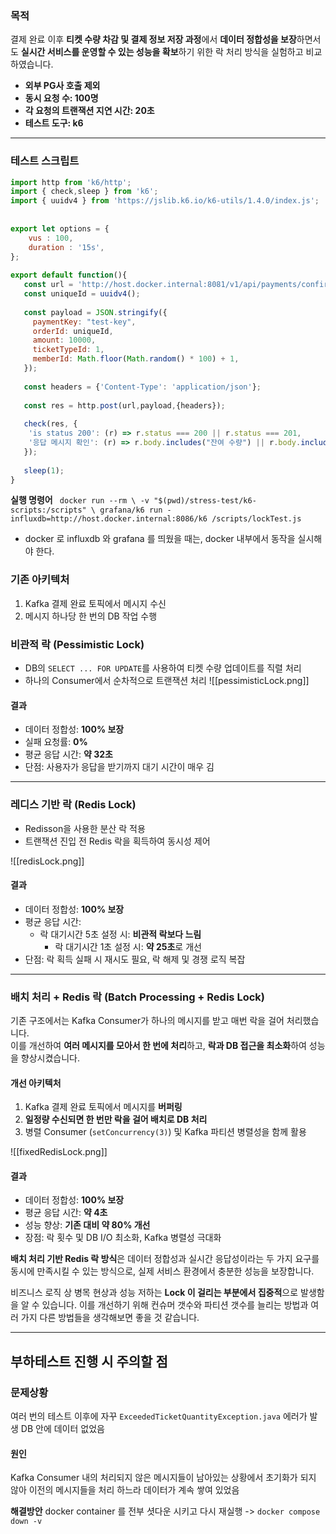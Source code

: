 ###  목적  
  
결제 완료 이후 **티켓 수량 차감 및 결제 정보 저장 과정**에서 **데이터 정합성을 보장**하면서도 **실시간 서비스를 운영할 수 있는 성능을 확보**하기 위한 락 처리 방식을 실험하고 비교하였습니다.  
  
- **외부 PG사 호출 제외**  
- **동시 요청 수: 100명**  
- **각 요청의 트랜잭션 지연 시간: 20초**  
- **테스트 도구: k6**  
  
---

### 테스트 스크립트

```javascript
import http from 'k6/http';  
import { check,sleep } from 'k6';  
import { uuidv4 } from 'https://jslib.k6.io/k6-utils/1.4.0/index.js';  // UUID 라이브러리  
  
  
export let options = {  
    vus : 100,  
    duration : '15s',  
};  
  
export default function(){  
   const url = 'http://host.docker.internal:8081/v1/api/payments/confirm'  
   const uniqueId = uuidv4();  
  
   const payload = JSON.stringify({  
     paymentKey: "test-key",  
     orderId: uniqueId,  
     amount: 10000,  
     ticketTypeId: 1,  
     memberId: Math.floor(Math.random() * 100) + 1,  
   });  
  
   const headers = {'Content-Type': 'application/json'};  
  
   const res = http.post(url,payload,{headers});  
  
   check(res, {  
    'is status 200': (r) => r.status === 200 || r.status === 201,  
    '응답 메시지 확인': (r) => r.body.includes("잔여 수량") || r.body.includes("성공"),  
   });  
  
   sleep(1);  
}
```

 **실행 명령어**
 ` docker run --rm \ -v "$(pwd)/stress-test/k6-scripts:/scripts" \ grafana/k6 run - influxdb=http://host.docker.internal:8086/k6 /scripts/lockTest.js` 
 
 - docker 로 influxdb 와 grafana 를 띄웠을 때는, docker 내부에서 동작을 실시해야 한다.
 


### 기존 아키텍처  
  
1. Kafka 결제 완료 토픽에서 메시지 수신  
2. 메시지 하나당 한 번의 DB 작업 수행  
  
###  비관적 락 (Pessimistic Lock)  
  
- DB의 `SELECT ... FOR UPDATE`를 사용하여 티켓 수량 업데이트를 직렬 처리  
- 하나의 Consumer에서 순차적으로 트랜잭션 처리
![[pessimisticLock.png]]

####  결과  
- 데이터 정합성: **100% 보장**  
- 실패 요청률: **0%**  
- 평균 응답 시간: **약 32초**  
- 단점: 사용자가 응답을 받기까지 대기 시간이 매우 김  
  
---  
  
###  레디스 기반 락 (Redis Lock)  
  
- Redisson을 사용한 분산 락 적용  
- 트랜잭션 진입 전 Redis 락을 획득하여 동시성 제어

![[redisLock.png]]
####  결과  
- 데이터 정합성: **100% 보장**  
- 평균 응답 시간:  
  - 락 대기시간 5초 설정 시: **비관적 락보다 느림**  
    - 락 대기시간 1초 설정 시: **약 25초**로 개선  
- 단점: 락 획득 실패 시 재시도 필요, 락 해제 및 경쟁 로직 복잡  
  
---  
  
###  배치 처리 + Redis 락 (Batch Processing + Redis Lock)  
  
기존 구조에서는 Kafka Consumer가 하나의 메시지를 받고 매번 락을 걸어 처리했습니다.    
이를 개선하여 **여러 메시지를 모아서 한 번에 처리**하고, **락과 DB 접근을 최소화**하여 성능을 향상시켰습니다.  
  
####  개선 아키텍처  
  
1. Kafka 결제 완료 토픽에서 메시지를 **버퍼링**  
2. **일정량 수신되면 한 번만 락을 걸어 배치로 DB 처리**  
3. 병렬 Consumer (`setConcurrency(3)`) 및 Kafka 파티션 병렬성을 함께 활용

![[fixedRedisLock.png]]
####  결과  
- 데이터 정합성: **100% 보장**  
- 평균 응답 시간: **약 4초**  
- 성능 향상: **기존 대비 약 80% 개선**  
- 장점: 락 횟수 및 DB I/O 최소화, Kafka 병렬성 극대화  
  
**배치 처리 기반 Redis 락 방식**은 데이터 정합성과 실시간 응답성이라는 두 가지 요구를 동시에 만족시킬 수 있는 방식으로, 실제 서비스 환경에서 충분한 성능을 보장합니다.

비즈니스 로직 상 병목 현상과 성능 저하는 **Lock 이 걸리는 부분에서 집중적**으로 발생함을 알 수 있습니다.
이를 개선하기 위해 컨슈머 갯수와 파티션 갯수를 늘리는 방법과 여러 가지 다른 방법들을 생각해보면 좋을 것 같습니다.

___

## 부하테스트 진행 시 주의할 점

### 문제상황
여러 번의 테스트 이후에 자꾸 `ExceededTicketQuantityException.java` 에러가 발생
DB 안에 데이터 없었음
#### 원인
Kafka Consumer 내의 처리되지 않은 메시지들이 남아있는 상황에서 초기화가 되지 않아 이전의 메시지들을 처리 하느라 데이터가 계속 쌓여 있었음

**해결방안**
docker container 를 전부 셧다운 시키고 다시 재실행
-> `docker compose down -v`